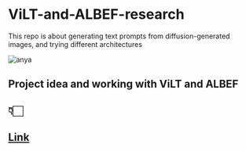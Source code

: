 # ViLT-and-ALBEF-research
This repo is about generating text prompts from diffusion-generated images, and trying different architectures

![anya](https://github.com/user-attachments/assets/c1c02164-2aa8-4a32-8e17-c605a5c4086e)

## Project idea and working with ViLT and ALBEF
## 👇🏻
## [Link](Project-Idea.md)
